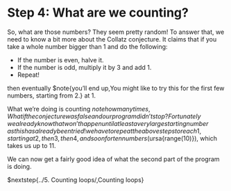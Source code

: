 # Step 4: What are we counting?

So, what are those numbers? They seem pretty random! To answer that, we need to know a bit more about the Collatz conjecture. It claims that if you take a whole number bigger than 1 and do the following:

* If the number is even, halve it.
* If the number is odd, multiply it by 3 and add 1.
* Repeat!

then eventually $note{you’ll end up,You might like to try this for the first few numbers\, starting from 2.} at 1.

What we’re doing is counting $note{how many times,What if the conjecture was false and our program didn’t stop? Fortunately\, we already know that won’t happen until at least a very large starting number\, as this has already been tried!} we have to repeat the above steps to reach 1, starting at 2, then 3, then 4, and so on for ten numbers ($ursa{range(10)}), which takes us up to 11.

We can now get a fairly good idea of what the second part of the program is doing.

$nextstep{../5. Counting loops/,Counting loops}